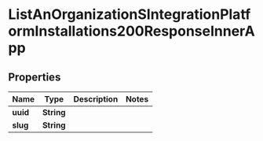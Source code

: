 

# ListAnOrganizationSIntegrationPlatformInstallations200ResponseInnerApp


## Properties

| Name | Type | Description | Notes |
|------------ | ------------- | ------------- | -------------|
|**uuid** | **String** |  |  |
|**slug** | **String** |  |  |



